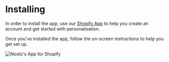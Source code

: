# Installing

In order to install the app, use our [Shopify App](https://apps.shopify.com/nosto-personalization-for-shopify) to help you create an account and get started with personalisation.

Once you've installed the app, follow the on-screen instructions to help you get set up.

![Nosto&apos;s App for Shopify](https://user-images.githubusercontent.com/327432/54744233-0ecadc80-4bcf-11e9-9708-b35d6bd9db09.png)

